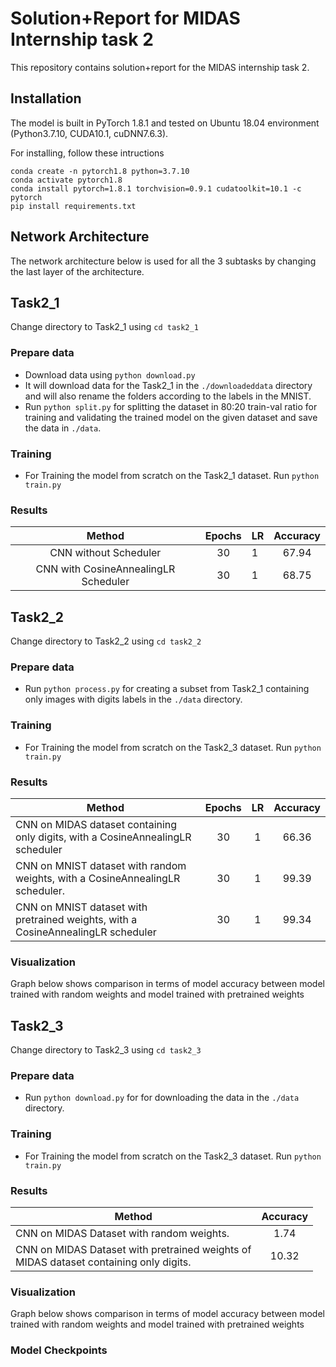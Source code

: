 # Solution+Report for **MIDAS Internship task 2**
This repository contains solution+report for the MIDAS internship task 2.

## Installation
The model is built in PyTorch 1.8.1 and tested on Ubuntu 18.04 environment (Python3.7.10, CUDA10.1, cuDNN7.6.3).

For installing, follow these intructions
```
conda create -n pytorch1.8 python=3.7.10
conda activate pytorch1.8
conda install pytorch=1.8.1 torchvision=0.9.1 cudatoolkit=10.1 -c pytorch
pip install requirements.txt
```
## Network Architecture
The network architecture below is used for all the 3 subtasks by changing the last layer of the architecture.

## Task2_1
Change directory to Task2_1 using `cd task2_1`
### Prepare data
- Download data using `python download.py`
- It will download data for the Task2_1 in the `./downloadeddata` directory and will also rename the folders according to the labels in the MNIST.
- Run `python split.py` for splitting the dataset in 80:20 train-val ratio for training and validating the trained model on the given dataset and save the data in `./data`.

### Training
- For Training the model from scratch on the Task2_1 dataset. Run `python train.py`

### Results
|                Method                	| Epochs 	|  LR  	| Accuracy 	|
|:------------------------------------:	|:------:	|------	|:--------:	|
| CNN without Scheduler                	|   30   	|   1  	|  67.94  	|
| CNN with CosineAnnealingLR Scheduler 	|   30   	|   1  	|  68.75  	|

## Task2_2
Change directory to Task2_2 using `cd task2_2`

### Prepare data
- Run `python process.py` for creating a subset from Task2_1 containing only images with digits labels in the `./data` directory.

### Training
- For Training the model from scratch on the Task2_3 dataset. Run `python train.py`

### Results
|                                      Method                                      	| Epochs 	|  LR  	| Accuracy 	|
|--------------------------------------------------------------------------------	|:------:	|:------:	|:--------:	|
| CNN on MIDAS dataset containing only digits, with a CosineAnnealingLR scheduler	|   30   	|   1  	|   66.36  	|
| CNN on MNIST dataset with random weights, with a CosineAnnealingLR scheduler.	 	|   30   	|   1  	|   99.39  	|
| CNN on MNIST dataset with pretrained weights, with a CosineAnnealingLR scheduler|   30   	|   1  	|   99.34 	|

### Visualization
Graph below shows comparison in terms of model accuracy between model trained with random weights and model trained with pretrained weights

## Task2_3
Change directory to Task2_3 using `cd task2_3`

### Prepare data
- Run `python download.py` for for downloading the data in the `./data` directory.

### Training
- For Training the model from scratch on the Task2_3 dataset. Run `python train.py`


### Results
| Method                                                                                	| Accuracy 	|
|---------------------------------------------------------------------------------------	|:--------:	|
| CNN on MIDAS Dataset with random weights.                                             	|    1.74      	|
| CNN on MIDAS Dataset with pretrained weights of<br> MIDAS dataset containing only digits. 	|       10.32   	|

### Visualization
Graph below shows comparison in terms of model accuracy between model trained with random weights and model trained with pretrained weights


### Model Checkpoints

